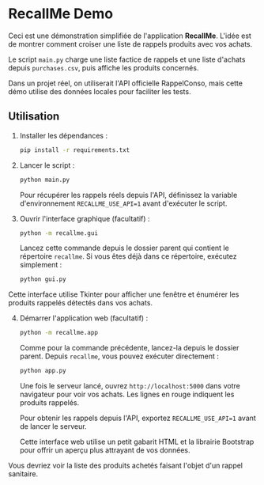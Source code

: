 # RecallMe Demo

Ceci est une démonstration simplifiée de l'application **RecallMe**. L'idée est de montrer comment croiser une liste de rappels produits avec vos achats.

Le script `main.py` charge une liste factice de rappels et une liste d'achats depuis `purchases.csv`, puis affiche les produits concernés.

Dans un projet réel, on utiliserait l'API officielle RappelConso, mais cette démo utilise des données locales pour faciliter les tests.

## Utilisation

1. Installer les dépendances :
   ```bash
   pip install -r requirements.txt
   ```
2. Lancer le script :
   ```bash
   python main.py
   ```

   Pour récupérer les rappels réels depuis l'API, définissez la variable
   d'environnement `RECALLME_USE_API=1` avant d'exécuter le script.

3. Ouvrir l'interface graphique (facultatif) :
   ```bash
   python -m recallme.gui
   ```
   Lancez cette commande depuis le dossier parent qui contient le
   répertoire `recallme`. Si vous êtes déjà dans ce répertoire, exécutez
   simplement :
   ```bash
   python gui.py
   ```

Cette interface utilise Tkinter pour afficher une fenêtre et énumérer les
produits rappelés détectés dans vos achats.

4. Démarrer l'application web (facultatif) :
   ```bash
   python -m recallme.app
   ```
   Comme pour la commande précédente, lancez-la depuis le dossier parent.
   Depuis `recallme`, vous pouvez exécuter directement :
   ```bash
   python app.py
   ```
   Une fois le serveur lancé, ouvrez `http://localhost:5000` dans votre navigateur
   pour voir vos achats. Les lignes en rouge indiquent les produits rappelés.

   Pour obtenir les rappels depuis l'API, exportez
   `RECALLME_USE_API=1` avant de lancer le serveur.

   Cette interface web utilise un petit gabarit HTML et la librairie Bootstrap
   pour offrir un aperçu plus attrayant de vos données.

Vous devriez voir la liste des produits achetés faisant l'objet d'un rappel sanitaire.
